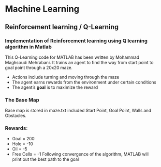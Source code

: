 # Machine Learning
## Reinforcement learning / Q-Learning 
### Implementation of Reinforcement learning using Q learning algorithm in Matlab 
This Q-Learning code for MATLAB has been written by Mohammad Maghsoudi Mehrabani. It trains an agent to find the way from start point to goal point through a 20x20 maze. 
 - Actions include turning and moving through the maze
 - The agent earns rewards from the environment under certain conditions
 - The agent’s **goal** is to maximize the reward
 
### The Base Map 

Base map is stored in maze.txt included Start Point, Goal Point, Walls and Obstacles.

### Rewards:
- Goal = 200
- Hole = -10
- Oil = -5 
- Free Cells = -1 
Following convergence of the algorithm, MATLAB will print out the best path to the goal 
